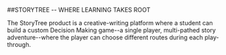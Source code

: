 ##STORYTREE -- WHERE LEARNING TAKES ROOT

The StoryTree product is a creative-writing platform where a student can build a custom Decision Making game--a single player, multi-pathed story adventure--where the player can choose different routes during each play-through.

